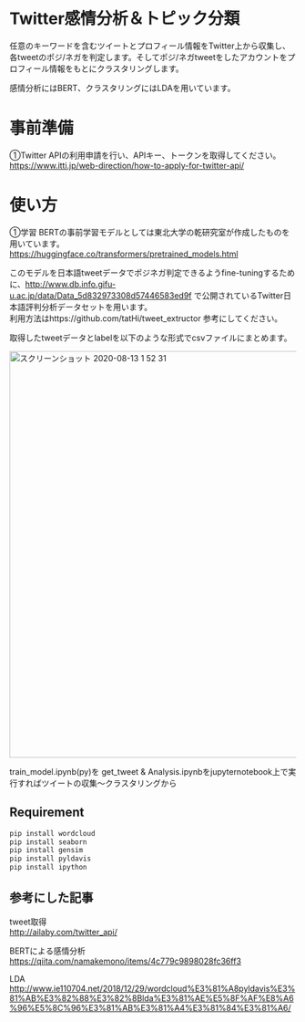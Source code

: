 # Twitter感情分析＆トピック分類

任意のキーワードを含むツイートとプロフィール情報をTwitter上から収集し、各tweetのポジ/ネガを判定します。そしてポジ/ネガtweetをしたアカウントをプロフィール情報をもとにクラスタリングします。

感情分析にはBERT、クラスタリングにはLDAを用いています。


# 事前準備
①Twitter APIの利用申請を行い、APIキー、トークンを取得してください。 <br> https://www.itti.jp/web-direction/how-to-apply-for-twitter-api/

# 使い方
①学習
BERTの事前学習モデルとしては東北大学の乾研究室が作成したものを用いています。<br> https://huggingface.co/transformers/pretrained_models.html <br>

このモデルを日本語tweetデータでポジネガ判定できるようfine-tuningするために、http://www.db.info.gifu-u.ac.jp/data/Data_5d832973308d57446583ed9f で公開されているTwitter日本語評判分析データセットを用います。<br>
利用方法はhttps://github.com/tatHi/tweet_extructor 参考にしてください。<br>

取得したtweetデータとlabelを以下のような形式でcsvファイルにまとめます。<br>

<img width="713" alt="スクリーンショット 2020-08-13 1 52 31" src="https://user-images.githubusercontent.com/62980317/90303682-d9710e00-deea-11ea-84f9-51febc342b14.png">


train_model.ipynb(py)を
get_tweet & Analysis.ipynbをjupyternotebook上で実行すればツイートの収集〜クラスタリングから



## Requirement

```python
pip install wordcloud
pip install seaborn
pip install gensim
pip install pyldavis
pip install ipython
```
## 参考にした記事
tweet取得<br>
http://ailaby.com/twitter_api/

BERTによる感情分析<br>
https://qiita.com/namakemono/items/4c779c9898028fc36ff3

LDA<br>
http://www.ie110704.net/2018/12/29/wordcloud%E3%81%A8pyldavis%E3%81%AB%E3%82%88%E3%82%8Blda%E3%81%AE%E5%8F%AF%E8%A6%96%E5%8C%96%E3%81%AB%E3%81%A4%E3%81%84%E3%81%A6/
